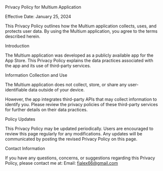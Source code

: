 Privacy Policy for Multium Application

Effective Date: January 25, 2024

This Privacy Policy outlines how the Multium application collects, uses, and protects user data. By using the Multium application, you agree to the terms described herein.

Introduction

The Multium application was developed as a publicly available app for the App Store. This Privacy Policy explains the data practices associated with the app and its use of third-party services.

Information Collection and Use

The Multium application does not collect, store, or share any user-identifiable data outside of your device.

However, the app integrates third-party APIs that may collect information to identify you. Please review the privacy policies of these third-party services for further details on their data practices.

Policy Updates

This Privacy Policy may be updated periodically. Users are encouraged to review this page regularly for any modifications. Any updates will be communicated by posting the revised Privacy Policy on this page.

Contact Information

If you have any questions, concerns, or suggestions regarding this Privacy Policy, please contact me at:
Email: fialex66@gmail.com
